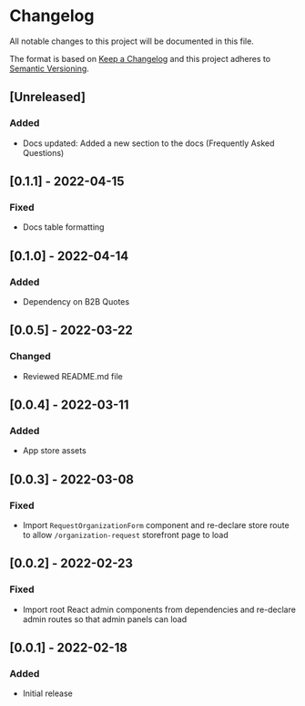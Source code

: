 # Changelog

All notable changes to this project will be documented in this file.

The format is based on [Keep a Changelog](http://keepachangelog.com/en/1.0.0/)
and this project adheres to [Semantic Versioning](http://semver.org/spec/v2.0.0.html).

## [Unreleased]

### Added

- Docs updated: Added a new section to the docs (Frequently Asked Questions)

## [0.1.1] - 2022-04-15

### Fixed

- Docs table formatting

## [0.1.0] - 2022-04-14

### Added

- Dependency on B2B Quotes

## [0.0.5] - 2022-03-22

### Changed

- Reviewed README.md file

## [0.0.4] - 2022-03-11

### Added

- App store assets

## [0.0.3] - 2022-03-08

### Fixed

- Import `RequestOrganizationForm` component and re-declare store route to allow `/organization-request` storefront page to load

## [0.0.2] - 2022-02-23

### Fixed

- Import root React admin components from dependencies and re-declare admin routes so that admin panels can load

## [0.0.1] - 2022-02-18

### Added

- Initial release

